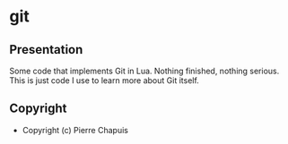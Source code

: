 # git

## Presentation

Some code that implements Git in Lua. Nothing finished, nothing serious.
This is just code I use to learn more about Git itself.

## Copyright

- Copyright (c) Pierre Chapuis
